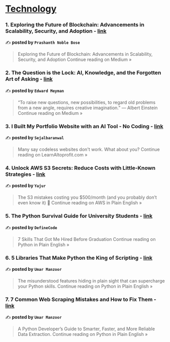 
<h1><a href=https://medium.com/tag/technology/recommended target="_blank" rel="noopener noreferrer">Technology</a></h1>
<h3>1. Exploring the Future of Blockchain: Advancements in Scalability, Security, and Adoption - <a href="https://medium.com/@p.noblebose/exploring-the-future-of-blockchain-advancements-in-scalability-security-and-adoption-7386a5eba122?source=rss------technology-5" target="_blank" rel="noopener noreferrer">link</a></h3>

✍️ **posted by `Prashanth Noble Bose`**

<blockquote>Exploring the Future of Blockchain: Advancements in Scalability, Security, and Adoption
Continue reading on Medium »</blockquote>

<h3>2. The Question is the Lock: AI, Knowledge, and the Forgotten Art of Asking - <a href="https://medium.com/@edward_86498/the-question-is-the-lock-ai-knowledge-and-the-forgotten-art-of-asking-ac676bbeb844?source=rss------technology-5" target="_blank" rel="noopener noreferrer">link</a></h3>

✍️ **posted by `Edward Meyman`**

<blockquote>“To raise new questions, new possibilities, to regard old problems from a new angle, requires creative imagination.” — Albert Einstein
Continue reading on Medium »</blockquote>

<h3>3. I Built My Portfolio Website with an AI Tool - No Coding - <a href="https://learnaitoprofit.com/i-built-my-portfolio-website-with-an-ai-tool-no-coding-74e8529b0e91?source=rss------technology-5" target="_blank" rel="noopener noreferrer">link</a></h3>

✍️ **posted by `Sejalbaranwal`**

<blockquote>Many say codeless websites don't work. What about you?
Continue reading on LearnAItoprofit.com »</blockquote>

<h3>4. Unlock AWS S3 Secrets: Reduce Costs with Little-Known Strategies  - <a href="https://aws.plainenglish.io/unlock-aws-s3-secrets-reduce-costs-with-little-known-strategies-d91f6857dec0?source=rss------technology-5" target="_blank" rel="noopener noreferrer">link</a></h3>

✍️ **posted by `Yajur`**

<blockquote>The S3 mistakes costing you $500/month (and you probably don’t even know it) 💸
Continue reading on AWS in Plain English »</blockquote>

<h3>5. The Python Survival Guide for University Students  - <a href="https://python.plainenglish.io/the-python-survival-guide-for-university-students-16e2af8d0354?source=rss------technology-5" target="_blank" rel="noopener noreferrer">link</a></h3>

✍️ **posted by `DefineCode`**

<blockquote>7 Skills That Got Me Hired Before Graduation
Continue reading on Python in Plain English »</blockquote>

<h3>6. 5 Libraries That Make Python the King of Scripting - <a href="https://python.plainenglish.io/5-libraries-that-make-python-the-king-of-scripting-49f0fdfa8543?source=rss------technology-5" target="_blank" rel="noopener noreferrer">link</a></h3>

✍️ **posted by `Umar Manzoor`**

<blockquote>The misunderstood features hiding in plain sight that can supercharge your Python skills.
Continue reading on Python in Plain English »</blockquote>

<h3>7. 7 Common Web Scraping Mistakes and How to Fix Them - <a href="https://python.plainenglish.io/7-common-web-scraping-mistakes-and-how-to-fix-them-4d6135b25a72?source=rss------technology-5" target="_blank" rel="noopener noreferrer">link</a></h3>

✍️ **posted by `Umar Manzoor`**

<blockquote>A Python Developer’s Guide to Smarter, Faster, and More Reliable Data Extraction.
Continue reading on Python in Plain English »</blockquote>

